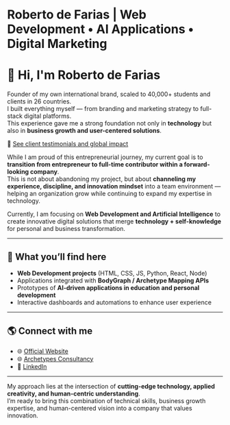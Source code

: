 # Roberto de Farias | Web Development • AI Applications • Digital Marketing

# 👋 Hi, I'm Roberto de Farias

Founder of my own international brand, scaled to 40,000+ students and clients in 26 countries.  
I built everything myself — from branding and marketing strategy to full-stack digital platforms.  
This experience gave me a strong foundation not only in **technology** but also in **business growth and user-centered solutions**.

📌 [See client testimonials and global impact](https://share.google/2tTcTwwPcdiFHXY42)

While I am proud of this entrepreneurial journey, my current goal is to **transition from entrepreneur to full-time contributor within a forward-looking company**.  
This is not about abandoning my project, but about **channeling my experience, discipline, and innovation mindset** into a team environment — helping an organization grow while continuing to expand my expertise in technology.

Currently, I am focusing on **Web Development and Artificial Intelligence** to create innovative digital solutions that merge **technology + self-knowledge** for personal and business transformation.

---

## 🚀 What you’ll find here
- **Web Development projects** (HTML, CSS, JS, Python, React, Node)  
- Applications integrated with **BodyGraph / Archetype Mapping APIs**  
- Prototypes of **AI-driven applications in education and personal development**  
- Interactive dashboards and automations to enhance user experience  

---

## 🌎 Connect with me
- 🌐 [Official Website](https://www.robertodefarias.com.br)  
- 🌐 [Archetypes Consultancy](https://www.arquetipos.com.br)  
- 💼 [LinkedIn](https://www.linkedin.com/in/robertodefarias/)  

---

My approach lies at the intersection of **cutting-edge technology, applied creativity, and human-centric understanding**.  
I’m ready to bring this combination of technical skills, business growth expertise, and human-centered vision into a company that values innovation.
